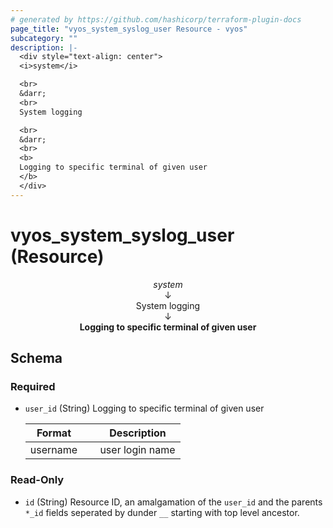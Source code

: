 ```yaml
---
# generated by https://github.com/hashicorp/terraform-plugin-docs
page_title: "vyos_system_syslog_user Resource - vyos"
subcategory: ""
description: |-
  <div style="text-align: center">
  <i>system</i>

  <br>
  &darr;
  <br>
  System logging

  <br>
  &darr;
  <br>
  <b>
  Logging to specific terminal of given user
  </b>
  </div>
---
```


# vyos_system_syslog_user (Resource)

<div style="text-align: center">
<i>system</i>

<br>
&darr;
<br>
System logging

<br>
&darr;
<br>
<b>
Logging to specific terminal of given user
</b>
</div>



<!-- schema generated by tfplugindocs -->
## Schema

### Required

- `user_id` (String) Logging to specific terminal of given user

    |  Format &emsp; | Description  |
    |----------|---------------|
    |  username  &emsp; |  user login name  |

### Read-Only

- `id` (String) Resource ID, an amalgamation of the `user_id` and the parents `*_id` fields seperated by dunder `__` starting with top level ancestor.

